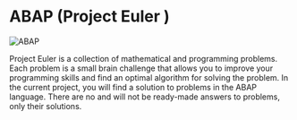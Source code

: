 # ABAP (Project Euler )
![ABAP](https://user-images.githubusercontent.com/52377795/209781717-f3c59a10-aab3-40cf-8d3f-b13b91428125.png)

Project Euler is a collection of mathematical and programming problems. Each problem is a small brain challenge that allows you to improve your programming skills and find an optimal algorithm for solving the problem. In the current project, you will find a solution to problems in the ABAP language. There are no and will not be ready-made answers to problems, only their solutions.
